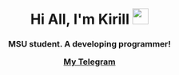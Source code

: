 <h1 align="center">Hi All, I'm Kirill</a> 
<img src="https://github.com/blackcater/blackcater/raw/main/images/Hi.gif" height="32"/></h1>
<h3 align="center">MSU student. A developing programmer!

[My Telegram](t.me/work_kir)
<h3>
